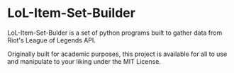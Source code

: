 # LoL-Item-Set-Builder

LoL-Item-Set-Bulder is a set of python programs built to gather data from Riot's League of Legends API.

Originally built for academic purposes, this project is available for all to use and manipulate to your liking under the MIT License.
